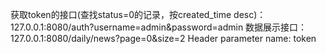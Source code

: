 
获取token的接口(查找status=0的记录，按created_time desc)：
127.0.0.1:8080/auth?username=admin&password=admin
数据展示接口：
127.0.0.1:8080/daily/news?page=0&size=2
Header parameter name: token
